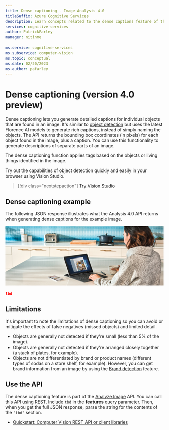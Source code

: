 ```yaml
---
title: Dense captioning - Image Analysis 4.0
titleSuffix: Azure Cognitive Services
description: Learn concepts related to the dense captions feature of the Image Analysis 4.0 API - usage and limits.
services: cognitive-services
author: PatrickFarley
manager: nitinme

ms.service: cognitive-services
ms.subservice: computer-vision
ms.topic: conceptual
ms.date: 02/20/2023
ms.author: pafarley
---
```


# Dense captioning (version 4.0 preview)

Dense captioning lets you generate detailed captions for individual objects that are found in an image. It's similar to [object detection](concept-object-detection-40.md) but uses the latest Florence AI models to generate rich captions, instead of simply naming the objects. The API returns the bounding box coordinates (in pixels) for each object found in the image, plus a caption. You can use this functionality to generate descriptions of separate parts of an image.

The dense captioning function applies tags based on the objects or living things identified in the image.

Try out the capabilities of object detection quickly and easily in your browser using Vision Studio.

> [!div class="nextstepaction"]
> [Try Vision Studio](https://portal.vision.cognitive.azure.com/)

## Dense captioning example

The following JSON response illustrates what the Analysis 4.0 API returns when generating dense captions for the example image.

![A woman using a Microsoft Surface device in a kitchen](./Images/windows-kitchen.jpg)



```json
tbd
```

## Limitations

It's important to note the limitations of dense captioning so you can avoid or mitigate the effects of false negatives (missed objects) and limited detail.

* Objects are generally not detected if they're small (less than 5% of the image).
* Objects are generally not detected if they're arranged closely together (a stack of plates, for example).
* Objects are not differentiated by brand or product names (different types of sodas on a store shelf, for example). However, you can get brand information from an image by using the [Brand detection](concept-brand-detection.md) feature.

## Use the API

The dense captioning feature is part of the [Analyze Image](https://aka.ms/vision-4-0-ref) API. You can call this API using REST. Include `tbd` in the **features** query parameter. Then, when you get the full JSON response, parse the string for the contents of the `"tbd"` section.

* [Quickstart: Computer Vision REST API or client libraries](./quickstarts-sdk/image-analysis-client-library-40.md?pivots=programming-language-csharp)
